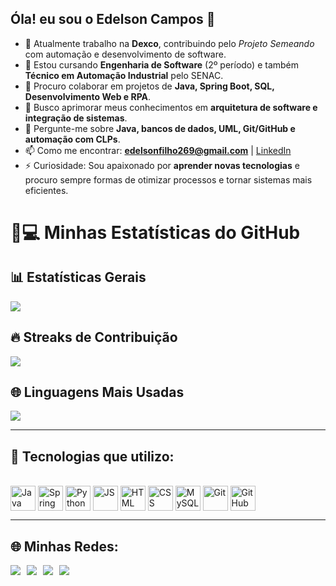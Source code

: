 ## Óla! eu sou o Edelson Campos 👋

- 🔭 Atualmente trabalho na **Dexco**, contribuindo pelo *Projeto Semeando* com automação e desenvolvimento de software.  
- 🌱 Estou cursando **Engenharia de Software** (2º período) e também **Técnico em Automação Industrial** pelo SENAC.  
- 👯 Procuro colaborar em projetos de **Java, Spring Boot, SQL, Desenvolvimento Web e RPA**.  
- 🤔 Busco aprimorar meus conhecimentos em **arquitetura de software e integração de sistemas**.  
- 💬 Pergunte-me sobre **Java, bancos de dados, UML, Git/GitHub e automação com CLPs**.  
- 📫 Como me encontrar: **edelsonfilho269@gmail.com** | [LinkedIn](https://www.linkedin.com/in/edelson-campos-barros-filho) 
- ⚡ Curiosidade: Sou apaixonado por **aprender novas tecnologias** e procuro sempre formas de otimizar processos e tornar sistemas mais eficientes.  

# 🚀💻 Minhas Estatísticas do GitHub
## 📊 Estatísticas Gerais
![](https://github-readme-stats.vercel.app/api?username=edelsoncampos&theme=midnight-purple&hide_border=false&include_all_commits=true&count_private=true)


## 🔥 Streaks de Contribuição
![](https://github-readme-streak-stats.herokuapp.com/?user=EdelsonCampos&theme=midnight-purple&hide_border=false)<br/>

## 🌐 Linguagens Mais Usadas
![](https://github-readme-stats.vercel.app/api/top-langs/?username=EdelsonCampos&theme=midnight-purple&hide_border=false&layout=compact)

---

## 🚀 Tecnologias que utilizo:
<div style="display: inline_block"><br>
  <img align="center" alt="Java" height="40" width="40" src="https://cdn.jsdelivr.net/gh/devicons/devicon/icons/java/java-original.svg">
  <img align="center" alt="Spring" height="40" width="40" src="https://cdn.jsdelivr.net/gh/devicons/devicon/icons/spring/spring-original.svg">
  <img align="center" alt="Python" height="40" width="40" src="https://cdn.jsdelivr.net/gh/devicons/devicon/icons/python/python-original.svg">
  <img align="center" alt="JS" height="40" width="40" src="https://cdn.jsdelivr.net/gh/devicons/devicon/icons/javascript/javascript-original.svg">
  <img align="center" alt="HTML" height="40" width="40" src="https://cdn.jsdelivr.net/gh/devicons/devicon/icons/html5/html5-original.svg">
  <img align="center" alt="CSS" height="40" width="40" src="https://cdn.jsdelivr.net/gh/devicons/devicon/icons/css3/css3-original.svg">
  <img align="center" alt="MySQL" height="40" width="40" src="https://cdn.jsdelivr.net/gh/devicons/devicon/icons/mysql/mysql-original.svg">
  <img align="center" alt="Git" height="40" width="40" src="https://cdn.jsdelivr.net/gh/devicons/devicon/icons/git/git-original.svg">
  <img align="center" alt="GitHub" height="40" width="40" src="https://cdn.jsdelivr.net/gh/devicons/devicon/icons/github/github-original.svg">
</div>

---

## 🌐 Minhas Redes:
<div style="display: flex; gap: 10px; flex-wrap: wrap; margin-top: 15px;">
  <a href="https://instagram.com/seu_usuario" target="_blank">
    <img src="https://img.shields.io/badge/-Instagram-%23E4405F?style=for-the-badge&logo=instagram&logoColor=white">
  </a>
  <a href="https://www.linkedin.com/in/edelson-campos-barros-filho" target="_blank">
    <img src="https://img.shields.io/badge/-LinkedIn-%230077B5?style=for-the-badge&logo=linkedin&logoColor=white">
  </a>
  <a href="https://glowing-kitten-c96783.netlify.app" target="_blank">
    <img src="https://img.shields.io/badge/-Portfólio-%237159c1?style=for-the-badge&logo=vercel&logoColor=white">
  </a>
  <a href="mailto:edelsonfilho269@gmail.com" target="_blank">
    <img src="https://img.shields.io/badge/-Gmail-%23333?style=for-the-badge&logo=gmail&logoColor=white">
  </a>
</div>
